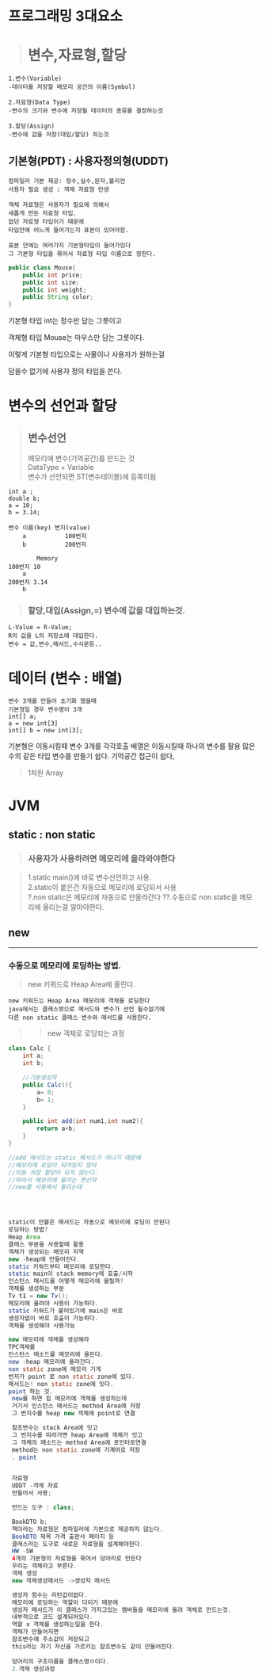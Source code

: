 # 프로그래밍 3대요소
> # 변수,자료형,할당
    1.변수(Variable)
    -데이터를 저장할 메모리 공간의 이름(Symbol)

    2.자료형(Data Type)
    -변수의 크기와 변수에 저장될 데이터의 종류를 결정하는것

    3.할당(Assign)
    -변수에 값을 저장(대입/할당) 하는것

## 기본형(PDT) : 사용자정의형(UDDT)

    컴파일러 기본 제공: 정수,실수,문자,불리언
    사용자 필요 생성 : 객체 자료형 탄생

    객체 자료형은 사용자가 필요에 의해서   
    새롭게 만든 자료형 타입.
    없던 자료형 타입이기 때문에
    타입안에 어느게 들어가는지 표본이 있어야함.   
       
    표본 안에는 여러가지 기본형타입이 들어가있다   
    그 기본형 타입을 묶어서 자료형 타입 이름으로 정한다.   

```JAVA
public class Mouse{
    public int price;
    public int size;
    public int weight;
    public String color;
}
```
기본형 타입 int는 정수만 담는 그릇이고    

객체형 타입 Mouse는 마우스만 담는 그릇이다.    

이렇게 기본형 타입으로는 사물이나 사용자가 원하는걸   

담을수 없기에 사용자 정의 타입을 쓴다.

# 변수의 선언과 할당

> ## 변수선언   
> 메모리에 변수(기억공간)를 만드는 것   
> DataType + Variable    
> 변수가 선언되면 ST(변수테이블)에 등록이됨   

    int a ;
    double b;
    a = 10;
    b = 3.14;

    변수 이름(key) 번지(value)
        a           100번지
        b           200번지
    
            Memory
    100번지 10
        a
    200번지 3.14
        b


> ### 할당,대입(Assign,=) 변수에 값을 대입하는것.   
    L-Value = R-Value;
    R의 값을 L의 저장소에 대입한다.
    변수 = 값,변수,메서드,수식문등..


# 데이터 (변수 : 배열)   

    변수 3개를 만들어 초기화 했을때   
    기본형일 경우 변수명이 3개
    int[] a;
    a = new int[3]
    int[] b = new int[3];

기본형은 이동시킬때 변수 3개를 각각호출
    배열은 이동시킬때 하나의 변수를 활용
    많은 수의 같은 타입 변수를 만들기 쉽다.
    기억공간 접근이 쉽다,

> 1차원 Array   


















# JVM
## static : non static 
> ### 사용자가 사용하려면 메모리에 올라와야한다   

> 1.static main()에 바로 변수선언하고 사용.   
> 2.static이 붙은건 자동으로 메모리에 로딩되서 사용   
> ?.non static은 메모리에 자동으로 안올라간다 
> ??.수동으로 non static을 메모리에 올리는걸 알아야한다.

## new
* * *
### 수동으로 메모리에 로딩하는 방법.
> new 키워드로 Heap Area에 올린다.   
   
    new 키워드는 Heap Area 메모리에 객체를 로딩한다   
    java에서는 클래스밖으로 메서드와 변수가 선언 될수없기에   
    다른 non static 클래스 변수와 메서드를 사용한다.   

>> new 객체로 로딩되는 과정
```java
class Calc {
    int a;
    int b;

    //기본생성자
    public Calc(){
        a= 0;
        b= 1;
    }

    public int add(int num1,int num2){
        return a+b;
    }
}

//add 매서드는 static 메서드가 아니기 때문에
//메모리에 로딩이 되어있지 않아
//이동 저장 할당이 되지 않는다.
//따라서 메모리에 올리는 연산자
//new를 사용해서 올리는데




static이 안붙은 매서드는 자동으로 메모리에 로딩이 안된다
로딩하는 방법?
Heap Area
클래스 부분을 사용할때 활용
객체가 생성되는 매모리 지역
new -heap에 만들어진다.
static 키워드부터 메모리에 로딩한다.
static main이 stack memory에 호출/시작
인스턴스 매서드를 어떻게 매모리에 올릴까?
객체를 생성하는 부분
Tv t1 = new Tv();
메모리에 올려야 사용이 가능하다.
static 키워드가 붙어있기에 main은 바로
생성자없이 바로 호출이 가능하다.
객체를 생성해야 사용가능

new 매모리에 객채를 생성해라
TPC객체를
인스턴스 매소드를 메모리에 올린다.
new -heap 메모리에 올라간다.
non static zone에 메모리 기게
번지가 point 로 non static zone에 있다.
매서드는! non static zone에 잇다.
point 하는 것.
 new를 하면 힙 메모리에 객체를 생성하는데
 거기서 인스턴스 매서드는 method Area에 저장
 그 번지수를 heap new 객체에 point로 연결

 참조변수는 stack Area에 잇고
 그 번지수를 따라가면 heap Area에 객체가 잇고
 그 객체의 메소드는 method Area에 포인터로연결
 method는 non static zone에 기계어로 저장
 . point 


 자료형
 UDDT -객체 자료
 만들어서 사용;

 만드는 도구 : class;

 BookDTO b;
 책이라는 자료형은 컴파일러에 기본으로 제공하지 않는다.
 BookDTO 제목 가격 출판사 페이지 등
 클래스라는 도구로 새로운 자료형을 설계해야한다.
 HW -SW 
 4개의 기본형의 자료형을 묶어서 덩어리로 만든다
 우리는 객체라고 부른다.
 객체 생성
 new 객체생성메서드 ->생성자 메서드

 생성자 함수는 리턴값이없다.
 메모리에 로딩하는 역할이 다이기 때문에
 생성자 매서드가 이 클래스가 가지고있는 멤버들을 메모리에 올려 객체로 만드는것.
 내부적으로 코드 설계되어있다.
 역할 x 객체를 생성하는일을 한다.
 객체가 만들어지면
 참조변수에 주소값이 저장되고
 this라는 자기 자신을 가르키는 참조변수도 같이 만들어진다.
 
 덩어리의 구조이름을 클래스명ㅇ이다.
 2.객체 생성과정
  
